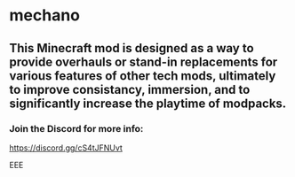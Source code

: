 # mechano

## This Minecraft mod is designed as a way to provide overhauls or stand-in replacements for various features of other tech mods, ultimately to improve consistancy, immersion, and to significantly increase the playtime of modpacks.

### Join the Discord for more info:
<https://discord.gg/cS4tJFNUvt>

EEE